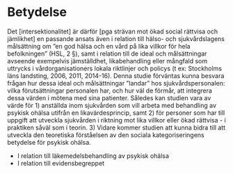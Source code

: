 # Betydelse

Det [intersektionalitet] är därför [pga strävan mot ökad social rättvisa och jämlikhet] en passande ansats även i relation till hälso- och sjukvårdslagens målsättning om ”en god hälsa och en vård på lika villkor för hela befolkningen” (HSL, 2 §), samt i relation till de ideal och målsättningar avseende exempelvis jämställdhet, likabehandling eller mångfald som uttrycks i vårdorganisationers lokala riktlinjer och policys (t ex: Stockholms läns landsting, 2006, 2011, 2014-16). Denna studie förväntas kunna besvara frågan hur dessa ideal och målsättningar ”landar” hos sjukvårdspersonalen: vilka förutsättningar personalen har, och hur väl de förmår, att integrera dessa värden i mötena med sina patienter. Således kan studien vara av värde för 1) anställda inom sjukvården som vill arbeta med behandling av psykisk ohälsa utifrån en likavärdesprincip, samt 2) för personer som har till uppgift att utveckla sjukvården i riktning mot lika villkor eller ökad rättvisa - i praktiken såväl som i teorin. 3) Vidare kommer studien att kunna bidra till att utveckla den teoretiska förståelsen av den sociala kategoriseringens betydelse för psykisk ohälsa.

* I relation till läkemedelsbehandling av psykisk ohälsa
* I relation till evidensbegreppet

